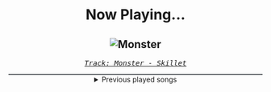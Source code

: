<div align="center"> 
<h1>Now Playing...</h1>

![Monster](https://i.scdn.co/image/ab67616d00001e026e03725e2974bc473216c0d9)
--
_<samp><a href="https://open.spotify.com/track/5XQNN3cHwYRzPv08CHuQNZ">Track: Monster - Skillet</a></samp>_

<div style="border: 1px #4B5054 solid"></div>
<details>
  <summary>
    Previous played songs
  </summary>
  <table>
    <thead>
      <tr>
        <th>
          Artist
        </th>
        <th>
          Song
        </th>
        <th>
          Link
        </th>
      </tr>
    </thead>
    <tbody>
      <tr><td>Skillet</td><td>Monster</td><td><a href="https://open.spotify.com/track/5XQNN3cHwYRzPv08CHuQNZ">https://open.spotify.com/track/5XQNN3cHwYRzPv08CHuQNZ</a></td></tr><tr><td>Dead Poetic</td><td>New Medicines</td><td><a href="https://open.spotify.com/track/2UMuVwCwPUdTmAYYgd88Fg">https://open.spotify.com/track/2UMuVwCwPUdTmAYYgd88Fg</a></td></tr><tr><td>Godsmack</td><td>Lighting Up The Sky</td><td><a href="https://open.spotify.com/track/0AWIa92smCbQ3CVtTbTZJO">https://open.spotify.com/track/0AWIa92smCbQ3CVtTbTZJO</a></td></tr><tr><td>Godsmack</td><td>Best Of Times</td><td><a href="https://open.spotify.com/track/6BXcbQY6WZ3VzpO2FaMhSl">https://open.spotify.com/track/6BXcbQY6WZ3VzpO2FaMhSl</a></td></tr><tr><td>Godsmack</td><td>Growing Old</td><td><a href="https://open.spotify.com/track/1k1rGXsQ1x0qICmigCS24T">https://open.spotify.com/track/1k1rGXsQ1x0qICmigCS24T</a></td></tr><tr><td>Godsmack</td><td>What About Me</td><td><a href="https://open.spotify.com/track/5MYK77vNEfpObWQz7RENvW">https://open.spotify.com/track/5MYK77vNEfpObWQz7RENvW</a></td></tr><tr><td>Godsmack</td><td>Hell's Not Dead</td><td><a href="https://open.spotify.com/track/4zmvHlrlaRMUWSVtPyYjrl">https://open.spotify.com/track/4zmvHlrlaRMUWSVtPyYjrl</a></td></tr><tr><td>Godsmack</td><td>Red White & Blue</td><td><a href="https://open.spotify.com/track/6zyjgvXhRNxusgFykUAnhR">https://open.spotify.com/track/6zyjgvXhRNxusgFykUAnhR</a></td></tr><tr><td>Godsmack</td><td>You And I</td><td><a href="https://open.spotify.com/track/4nBJhtwsrLUIs02VHJAdis">https://open.spotify.com/track/4nBJhtwsrLUIs02VHJAdis</a></td></tr><tr><td>Halocene</td><td>The Catalyst</td><td><a href="https://open.spotify.com/track/2c80dnIaQGpA3OWJoQwXBK">https://open.spotify.com/track/2c80dnIaQGpA3OWJoQwXBK</a></td></tr><tr><td>Jonathan Young</td><td>Eye of the Storm</td><td><a href="https://open.spotify.com/track/7nxkZOfVWHFChKc3XH1izB">https://open.spotify.com/track/7nxkZOfVWHFChKc3XH1izB</a></td></tr><tr><td>Lø Spirit</td><td>Hollow - Lø's Version</td><td><a href="https://open.spotify.com/track/5vxYlfDlOeNRx9YgE9k2dQ">https://open.spotify.com/track/5vxYlfDlOeNRx9YgE9k2dQ</a></td></tr><tr><td>BABYMETAL</td><td>Light and Darkness</td><td><a href="https://open.spotify.com/track/0olkiWqNuL76Zul02kqS0o">https://open.spotify.com/track/0olkiWqNuL76Zul02kqS0o</a></td></tr><tr><td>Arrows in Action</td><td>The Credits</td><td><a href="https://open.spotify.com/track/7LeRrm1Cg4yCLe3YtrxC3n">https://open.spotify.com/track/7LeRrm1Cg4yCLe3YtrxC3n</a></td></tr><tr><td>Danheim</td><td>Kammergrav</td><td><a href="https://open.spotify.com/track/1CmtMEoMyu3CkH037n2MoK">https://open.spotify.com/track/1CmtMEoMyu3CkH037n2MoK</a></td></tr><tr><td>HalaCG</td><td>Revealing</td><td><a href="https://open.spotify.com/track/06AB7m5qoAUckjrt49XWgT">https://open.spotify.com/track/06AB7m5qoAUckjrt49XWgT</a></td></tr><tr><td>Dope</td><td>Choke</td><td><a href="https://open.spotify.com/track/4fh19jTHBoLbFrb1Z6Do76">https://open.spotify.com/track/4fh19jTHBoLbFrb1Z6Do76</a></td></tr><tr><td>League of Legends</td><td>Ahri, the Nine-Tailed Fox - Champion Theme</td><td><a href="https://open.spotify.com/track/2tkoh6Su4y1pxUjldcTVtw">https://open.spotify.com/track/2tkoh6Su4y1pxUjldcTVtw</a></td></tr><tr><td>Jonathan Young</td><td>Eye of the Storm</td><td><a href="https://open.spotify.com/track/7nxkZOfVWHFChKc3XH1izB">https://open.spotify.com/track/7nxkZOfVWHFChKc3XH1izB</a></td></tr><tr><td>Tihomir Hristozov</td><td>Roar</td><td><a href="https://open.spotify.com/track/1muCP8Aj46Y2mTXcosucni">https://open.spotify.com/track/1muCP8Aj46Y2mTXcosucni</a></td></tr>
    </tbody>
  </table>
</details>

</div>
